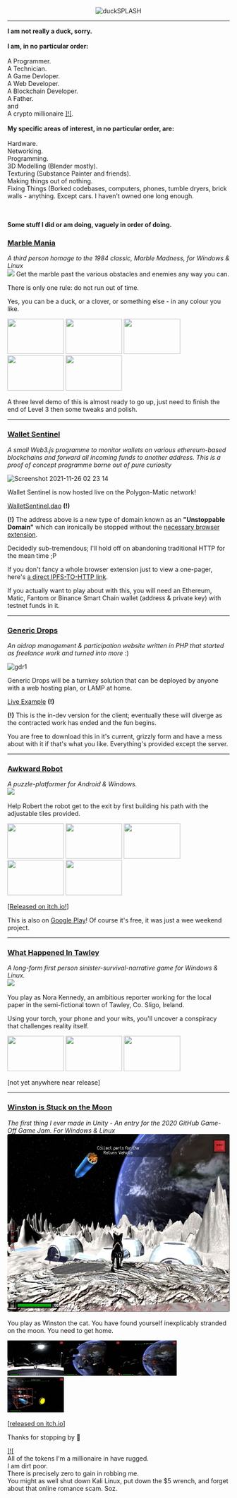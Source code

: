 <p align="center">
<img src="https://user-images.githubusercontent.com/11778864/123562873-4874ef80-d7a9-11eb-82c7-969e1fa78e3e.png" alt="duckSPLASH" width="2014" height="120"/>
</p>
<hr/>
<b>I am not really a duck, sorry.</b><br/>
<br/>
<b>I am, in no particular order:</b><br/>
<br/>A Programmer.
<br/>A Technician.
<br/>A Game Devloper.
<br/>A Web Developer.
<br/>A Blockchain Developer.
<br/>A Father.
<br/>
and
<br/>A crypto millionaire <a id="top" href="#lol">]![</a>.
<br/>
<br/>
<b>My specific areas of interest, in no particular order, are:</b><br/>
<br/>Hardware.
<br/>Networking.
<br/>Programming.
<br/>3D Modelling (Blender mostly).
<br/>Texturing (Substance Painter and friends).
<br/>Making things out of nothing.
<br/>Fixing Things (Borked codebases, computers, phones, tumble dryers, brick walls - anything. Except cars. I haven't owned one long enough.


<br/><br/>
<b>Some stuff I did or am doing, vaguely in order of doing.</b>

<h3><a href="https://github.com/ducksplash/MarbleMania">Marble Mania</a></h3>
<i>A third person homage to the 1984 classic, Marble Madness, for Windows & Linux</i><br/>
<img src="https://user-images.githubusercontent.com/11778864/155048470-cfe21e08-6165-4d19-a2d3-fd3b3d17c738.png">
Get the marble past the various obstacles and enemies any way you can.

There is only one rule: do not run out of time.

Yes, you can be a duck, or a clover, or something else - in any colour you like.

<img src="https://user-images.githubusercontent.com/11778864/155048472-3447fc73-da5d-48c0-86c8-de1ce1deff7a.png" width="128" height="80"> <img src="https://user-images.githubusercontent.com/11778864/155138845-d92d1f0e-019f-478b-a842-36184da4bec4.png" width="128" height="80"> <img src="https://user-images.githubusercontent.com/11778864/155048481-8f4c4b6c-3a5a-467a-bf04-e4a27b5df3ae.png" width="128" height="80"> <img src="https://user-images.githubusercontent.com/11778864/155139491-36ecf144-63e9-465c-a773-0db1d5fff42c.png" width="128" height="80"> <img src="https://user-images.githubusercontent.com/11778864/155048488-088b48be-d876-44c2-8284-88c28c1807b1.png" width="128" height="80">  
  
A three level demo of this is almost ready to go up, just need to finish the end of Level 3 then some tweaks and polish.

<hr/>

  
<h3><a href="https://github.com/ducksplash/WalletSentinel">Wallet Sentinel</a></h3>
<i>A small Web3.js programme to monitor wallets on various ethereum-based blockchains and forward all incoming funds to another address.  This is a proof of concept programme borne out of pure curiosity</i>

![Screenshot 2021-11-26 02 23 14](https://user-images.githubusercontent.com/11778864/143518798-64f019e4-0b4d-4389-a018-edb4105ff292.png)

Wallet Sentinel is now hosted live on the Polygon-Matic network!
  
  <a href="http://walletsentinel.dao">WalletSentinel.dao</a> <b>(!)</b>
  
  <b>(!)</b> The address above is a new type of domain known as an <b>"Unstoppable Domain"</b> which can ironically be stopped without the <a href="https://unstoppabledomains.com/extension">necessary browser extension</a>.
  
  Decidedly sub-tremendous; I'll hold off on abandoning traditional HTTP for the mean time ;P 
  
  If you don't fancy a whole browser extension just to view a one-pager, here's <a href="https://bafybeibcymhvludsay2fk5kj2y7z5zchiwbenamz6xfa5qrg44uv63aqv4.ipfs.infura-ipfs.io">a direct IPFS-TO-HTTP link</a>.
  
  If you actually want to play about with this, you will need an Ethereum, Matic, Fantom or Binance Smart Chain wallet (address & private key) with testnet funds in it.
<hr/>
  
<h3><a href="https://github.com/ducksplash/GenericDrops">Generic Drops</a></h3>
<i>An aidrop management & participation website written in PHP that started as freelance work and turned into more</i> :)

![gdr1](https://user-images.githubusercontent.com/11778864/155040560-fd7e24d6-1cb0-496c-bb8b-72a0b67b964b.png)

Generic Drops will be a turnkey solution that can be deployed by anyone with a web hosting plan, or LAMP at home.
  
  <a href="https://gorilladrops.org/index-08.php">Live Example</a> <b>(!)</b>
  
  <b>(!)</b> This is the in-dev version for the client; eventually these will diverge as the contracted work has ended and the fun begins.

You are free to download this in it's current, grizzly form and have a mess about with it if that's what you like. Everything's provided except the server.
  
<hr/>
<h3><a href="https://github.com/ducksplash/AwkwardRobot">Awkward Robot</a></h3>
<i>A puzzle-platformer for Android & Windows.</i><br/>
<img src="https://user-images.githubusercontent.com/11778864/124947226-8ffc4680-e007-11eb-80cd-24f93a46834d.png">

Help Robert the robot get to the exit by first building his path with the adjustable tiles provided.

<img src="https://user-images.githubusercontent.com/11778864/124947215-8d99ec80-e007-11eb-902f-89415b944bcc.png" width="128" height="80"> <img src="https://user-images.githubusercontent.com/11778864/124947236-91c60a00-e007-11eb-89bf-4686d18a351f.png" width="128" height="80"> <img src="https://user-images.githubusercontent.com/11778864/124947245-94286400-e007-11eb-8536-1182a23120af.png" width="128" height="80"> <img src="https://user-images.githubusercontent.com/11778864/124947267-97235480-e007-11eb-9e62-6dac3928b37c.png" width="128" height="80"> <img src="https://user-images.githubusercontent.com/11778864/124947283-9a1e4500-e007-11eb-9096-a6d0db8d0d4b.png" width="128" height="80">  
  
[<a href="https://ducksplash.itch.io/awkwardrobot">Released on itch.io!</a>]

This is also on <a href="https://play.google.com/store/apps/details?id=com.duckSPLASH.AwkwardRobot">Google Play</a>!
Of course it's free, it was just a wee weekend project.

<hr/>
<h3><a href="https://github.com/ducksplash/WHIT">What Happened In Tawley</a></h3>
<i>A long-form first person sinister-survival-narrative game for Windows & Linux.</i><br/>
<img src="https://media.githubusercontent.com/media/ducksplash/WHIT/master/screenshots/3.jpg">

You play as Nora Kennedy, an ambitious reporter working for the local paper in the semi-fictional town of Tawley, Co. Sligo, Ireland.

Using your torch, your phone and your wits, you'll uncover a conspiracy that challenges reality itself.


<img src="https://media.githubusercontent.com/media/ducksplash/WHIT/master/screenshots/1.jpg" width="128" height="80"> <img src="https://media.githubusercontent.com/media/ducksplash/WHIT/master/screenshots/2.jpg" width="128" height="80"> <img src="https://media.githubusercontent.com/media/ducksplash/WHIT/master/screenshots/4.jpg" width="128" height="80">

[not yet anywhere near release]

<hr/>
<h3><a href="https://github.com/ducksplash/moonshot">Winston is Stuck on the Moon</a></h3>
<i>The first thing I ever made in Unity - An entry for the 2020 GitHub Game-Off Game Jam. For Windows & Linux</i><br/>
<img src="https://github.com/ducksplash/moonshot/blob/master/screenshots/1.jpg">

You play as Winston the cat. You have found yourself inexplicably stranded on the moon.
You need to get home.


<img src="https://github.com/ducksplash/moonshot/blob/master/screenshots/2.jpg" width="128" height="80"><img src="https://github.com/ducksplash/moonshot/blob/master/screenshots/3.jpg" width="128" height="80"><img src="https://github.com/ducksplash/moonshot/blob/master/screenshots/4.jpg" width="128" height="80"><img src="https://github.com/ducksplash/moonshot/blob/master/screenshots/5.jpg" width="128" height="80">

[<a href="https://ducksplash.itch.io/winston-is-stuck-on-the-moon">released on itch.io</a>]




<!---
ducksplash/ducksplash is a ✨ special ✨ repository because its `README.md` (this file) appears on your GitHub profile.
You can click the Preview link to take a look at your changes.
--->
  
  
Thanks for stopping by 👋


 <a id="lol" href="#top">]![</a><br/>All of the tokens I'm a millionaire in have rugged.<br/>I am dirt poor.<br/>There is precisely zero to gain in robbing me.<br/>You might as well shut down Kali Linux, put down the $5 wrench, and forget about that online romance scam. Soz.
